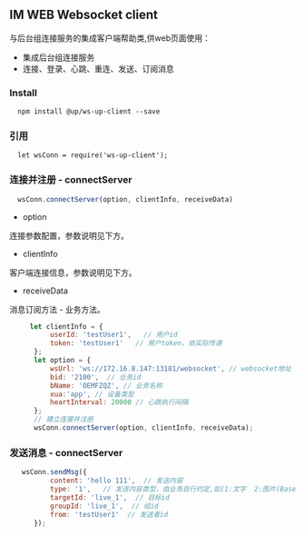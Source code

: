## IM WEB Websocket client
与后台组连接服务的集成客户端帮助类,供web页面使用：
* 集成后台组连接服务
* 连接、登录、心跳、重连、发送、订阅消息

### Install
```
  npm install @up/ws-up-client --save
```
### 引用
```
  let wsConn = require('ws-up-client');
```

### 连接并注册 - connectServer
```  javascript
  wsConn.connectServer(option, clientInfo, receiveData)
```

* option

连接参数配置，参数说明见下方。

* clientInfo

客户端连接信息，参数说明见下方。

* receiveData

消息订阅方法 - 业务方法。

```  javascript
     let clientInfo = {
          userId: 'testUser1',   // 用户id
          token: 'testUser1'   // 用户token，依实际传递
      };
      let option = {
          wsUrl: 'ws://172.16.8.147:13181/websocket', // websocket地址
          bid: '2100',  // 业务id
          bName: 'OEMFZQZ', // 业务名称
          xua:'app', // 设备类型
          heartInterval: 20000 // 心跳执行间隔
      };
      // 建立连接并注册
      wsConn.connectServer(option, clientInfo, receiveData);
```

### 发送消息 - connectServer
```  javascript
   wsConn.sendMsg({
          content: 'hello 111',  // 发送内容
          type: '1',   // 发送内容类型，由业务自行约定,如(1:文字  2:图片(Base64) 3：图片url 4：短语音url 5：短视频url)
          targetId: 'live_1',  // 目标id
          groupId: 'live_1',  // 组id
          from: 'testUser1'  // 发送者id
      });
```